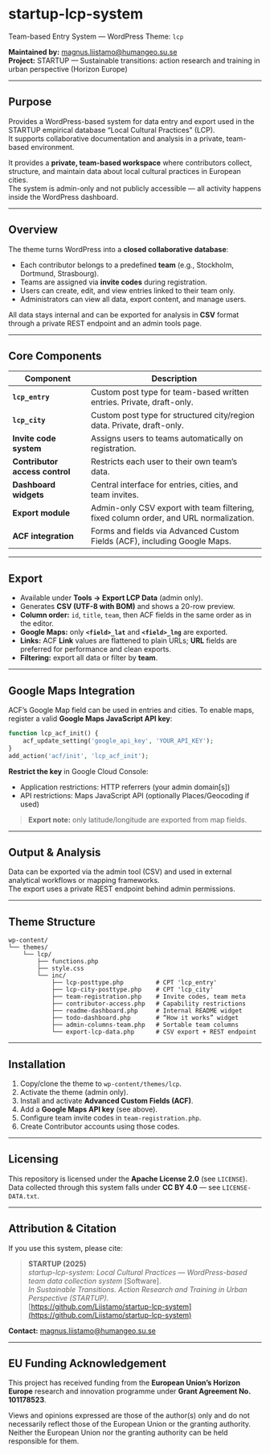 # startup-lcp-system

Team-based Entry System — WordPress Theme: `lcp`

**Maintained by:** magnus.liistamo@humangeo.su.se  
**Project:** STARTUP — Sustainable transitions: action research and training in urban perspective (Horizon Europe)

---

## Purpose

Provides a WordPress-based system for data entry and export used in the STARTUP empirical database “Local Cultural Practices” (LCP).  
It supports collaborative documentation and analysis in a private, team-based environment.

It provides a **private, team-based workspace** where contributors collect, structure, and maintain data about local cultural practices in European cities.  
The system is admin-only and not publicly accessible — all activity happens inside the WordPress dashboard.

---

## Overview

The theme turns WordPress into a **closed collaborative database**:

- Each contributor belongs to a predefined **team** (e.g., Stockholm, Dortmund, Strasbourg).  
- Teams are assigned via **invite codes** during registration.  
- Users can create, edit, and view entries linked to their team only.  
- Administrators can view all data, export content, and manage users.

All data stays internal and can be exported for analysis in **CSV** format through a private REST endpoint and an admin tools page.

---

## Core Components

| Component | Description |
|---|---|
| **`lcp_entry`** | Custom post type for team-based written entries. Private, draft-only. |
| **`lcp_city`** | Custom post type for structured city/region data. Private, draft-only. |
| **Invite code system** | Assigns users to teams automatically on registration. |
| **Contributor access control** | Restricts each user to their own team’s data. |
| **Dashboard widgets** | Central interface for entries, cities, and team invites. |
| **Export module** | Admin-only CSV export with team filtering, fixed column order, and URL normalization. |
| **ACF integration** | Forms and fields via Advanced Custom Fields (ACF), including Google Maps. |

---

## Export

- Available under **Tools → Export LCP Data** (admin only).  
- Generates **CSV (UTF-8 with BOM)** and shows a 20-row preview.  
- **Column order:** `id`, `title`, `team`, then ACF fields in the same order as in the editor.  
- **Google Maps:** only **`<field>_lat`** and **`<field>_lng`** are exported.  
- **Links:** ACF **Link** values are flattened to plain URLs; **URL** fields are preferred for performance and clean exports.  
- **Filtering:** export all data or filter by **team**.

---

## Google Maps Integration

ACF’s Google Map field can be used in entries and cities. To enable maps, register a valid **Google Maps JavaScript API key**:

```php
function lcp_acf_init() {
    acf_update_setting('google_api_key', 'YOUR_API_KEY');
}
add_action('acf/init', 'lcp_acf_init');
```

**Restrict the key** in Google Cloud Console:
- Application restrictions: HTTP referrers (your admin domain[s])
- API restrictions: Maps JavaScript API (optionally Places/Geocoding if used)

> **Export note:** only latitude/longitude are exported from map fields.

---

## Output & Analysis

Data can be exported via the admin tool (CSV) and used in external analytical workflows or mapping frameworks.  
The export uses a private REST endpoint behind admin permissions.

---

## Theme Structure

```text
wp-content/
└── themes/
    └── lcp/
        ├── functions.php
        ├── style.css
        └── inc/
            ├── lcp-posttype.php         # CPT 'lcp_entry'
            ├── lcp-city-posttype.php    # CPT 'lcp_city'
            ├── team-registration.php    # Invite codes, team meta
            ├── contributor-access.php   # Capability restrictions
            ├── readme-dashboard.php     # Internal README widget
            ├── todo-dashboard.php       # “How it works” widget
            ├── admin-columns-team.php   # Sortable team columns
            └── export-lcp-data.php      # CSV export + REST endpoint
```

---

## Installation

1. Copy/clone the theme to `wp-content/themes/lcp`.  
2. Activate the theme (admin only).  
3. Install and activate **Advanced Custom Fields (ACF)**.  
4. Add a **Google Maps API key** (see above).  
5. Configure team invite codes in `team-registration.php`.  
6. Create Contributor accounts using those codes.

---

## Licensing

This repository is licensed under the **Apache License 2.0** (see `LICENSE`).  
Data collected through this system falls under **CC BY 4.0** — see `LICENSE-DATA.txt`.

---

## Attribution & Citation

If you use this system, please cite:

> **STARTUP (2025)**  
> *startup-lcp-system: Local Cultural Practices — WordPress-based team data collection system* [Software].  
> *In Sustainable Transitions. Action Research and Training in Urban Perspective (STARTUP).*  
> [https://github.com/Liistamo/startup-lcp-system](https://github.com/Liistamo/startup-lcp-system)

**Contact:** magnus.liistamo@humangeo.su.se

---

## EU Funding Acknowledgement

This project has received funding from the **European Union’s Horizon Europe** research and innovation programme under **Grant Agreement No. 101178523**.

Views and opinions expressed are those of the author(s) only and do not necessarily reflect those of the European Union or the granting authority.  
Neither the European Union nor the granting authority can be held responsible for them.
